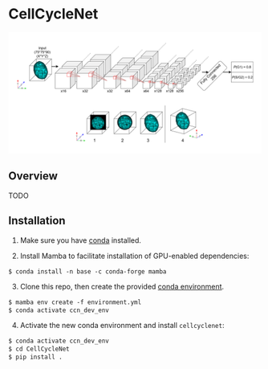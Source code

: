 # CellCycleNet

![CellCycleNet Diagram](./docs/img/CellCycleNet_diagram.png)

## Overview

TODO

## Installation

1. Make sure you have [conda](https://docs.conda.io/en/latest/miniconda.html) installed.

2. Install Mamba to facilitate installation of GPU-enabled dependencies:

```
$ conda install -n base -c conda-forge mamba
```

3. Clone this repo, then create the provided [conda environment](./environment.yml).

```
$ mamba env create -f environment.yml
$ conda activate ccn_dev_env
```

4. Activate the new conda environment and install `cellcyclenet`:

```
$ conda activate ccn_dev_env
$ cd CellCycleNet
$ pip install .
```
